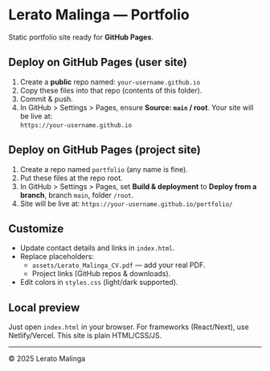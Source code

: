 
# Lerato Malinga — Portfolio

Static portfolio site ready for **GitHub Pages**.

## Deploy on GitHub Pages (user site)

1) Create a **public** repo named: `your-username.github.io`
2) Copy these files into that repo (contents of this folder).
3) Commit & push.
4) In GitHub > Settings > Pages, ensure **Source: `main` / root**. Your site will be live at:  
   `https://your-username.github.io`

## Deploy on GitHub Pages (project site)

1) Create a repo named `portfolio` (any name is fine).
2) Put these files at the repo root.
3) In GitHub > Settings > Pages, set **Build & deployment** to **Deploy from a branch**, branch `main`, folder `/root`.
4) Site will be live at: `https://your-username.github.io/portfolio/`

## Customize

- Update contact details and links in `index.html`.
- Replace placeholders:
  - `assets/Lerato_Malinga_CV.pdf` — add your real PDF.
  - Project links (GitHub repos & downloads).
- Edit colors in `styles.css` (light/dark supported).

## Local preview

Just open `index.html` in your browser. For frameworks (React/Next), use Netlify/Vercel. This site is plain HTML/CSS/JS.

---

© 2025 Lerato Malinga
